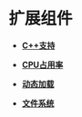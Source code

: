 # 扩展组件<a name="ZH-CN_TOPIC_0000001123863139"></a>

-   **[C++支持](kernel-mini-extend-support.md)**  

-   **[CPU占用率](kernel-mini-extend-cpup.md)**  

-   **[动态加载](kernel-mini-extend-dynamic-loading.md)**  

-   **[文件系统](kernel-mini-extend-file.md)**  


